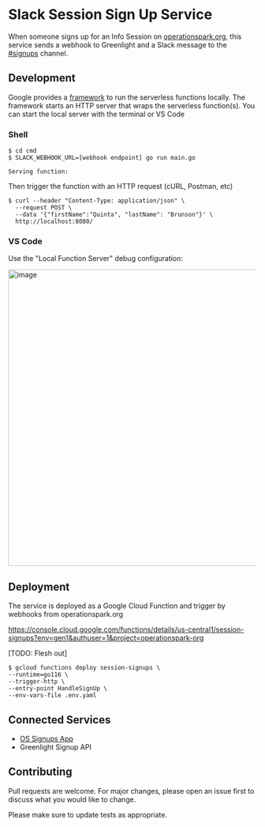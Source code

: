 # Slack Session Sign Up Service

When someone signs up for an Info Session on [operationspark.org](https://operationspark.org),
this service sends a webhook to Greenlight and a Slack message to the [#signups](https://operationspark.slack.com/archives/G3F2KFGJH) channel.

## Development

Google provides a [framework](https://cloud.google.com/functions/docs/functions-framework) to run the serverless functions locally. The framework starts an HTTP server that wraps the serverless function(s). You can start the local server with the terminal or VS Code

### Shell

```shell
$ cd cmd
$ SLACK_WEBHOOK_URL=[webhook endpoint] go run main.go

Serving function:
```

Then trigger the function with an HTTP request (cURL, Postman, etc)

```shell
$ curl --header "Content-Type: application/json" \
  --request POST \
  --data '{"firstName":"Quinta", "lastName": "Brunson"}' \
  http://localhost:8080/
```

### VS Code

Use the "Local Function Server" debug configuration:

<img width="600" alt="image" src="https://user-images.githubusercontent.com/9354822/155805725-4de75940-d788-4265-a6cd-a42145e197bb.png">


## Deployment

The service is deployed as a Google Cloud Function and trigger by webhooks from operationspark.org

https://console.cloud.google.com/functions/details/us-central1/session-signups?env=gen1&authuser=1&project=operationspark-org

[TODO: Flesh out]

```shell
$ gcloud functions deploy session-signups \
--runtime=go116 \
--trigger-http \
--entry-point HandleSignUp \
--env-vars-file .env.yaml
```

## Connected Services
 
- [OS Signups App](https://operationspark.slack.com/apps/A0338E8UFFV-os-signups?tab=settings&next_id=0)
- Greenlight Signup API


## Contributing

Pull requests are welcome. For major changes, please open an issue first to discuss what you would like to change.

Please make sure to update tests as appropriate.
